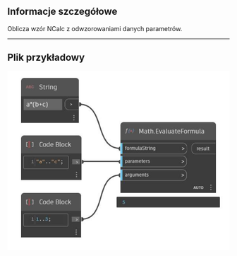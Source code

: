 ## Informacje szczegółowe
Oblicza wzór NCalc z odwzorowaniami danych parametrów.
___
## Plik przykładowy

![EvaluateFormula](./DSCore.Math.EvaluateFormula_img.jpg)

